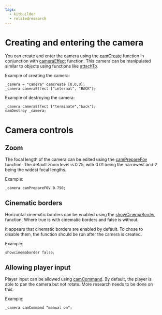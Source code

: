 ```yaml
---
tags:
  - kitbuilder
  - relatedresearch
---
```

# Creating and entering the camera
You can create and enter the camera using the [camCreate](https://community.bistudio.com/wiki/camCreate) function in conjunction with [cameraEffect](https://community.bistudio.com/wiki/cameraEffect) function. This camera can be manipulated similar to objects using functions like [attachTo](https://community.bistudio.com/wiki/attachTo).

Example of creating the camera:
```
_camera = "camera" camcreate [0,0,0];
_camera cameraEffect ["internal", "BACK"];
```

Example of destroying the camera:
```
_camera cameraEffect ["terminate","back"];
camDestroy _camera;
```
# Camera controls
## Zoom
The focal length of the camera can be edited using the [camPrepareFov](https://community.bistudio.com/wiki/camPrepareFov) function.
The default zoom level is 0.75, with 0.01 being the narrowest and 2 being the widest focal lengths.

Example:
```
_camera camPrepareFOV 0.750;
```
## Cinematic borders
Horizontal cinematic borders can be enabled using the [showCinemaBorder](https://community.bistudio.com/wiki/showCinemaBorder) function. Where true is with cinematic borders and false is without.

It appears that cinematic borders are enabled by default. To chose to disable them, the function should be run after the camera is created.

Example:
```
showcinemaborder false;
```
## Allowing player input
Player input can be allowed using [camCommand](https://community.bistudio.com/wiki/camCommand). By default, the player is able to pan the camera but not rotate. More research needs to be done on this.

Example:
```
_camera camCommand "manual on";
```



